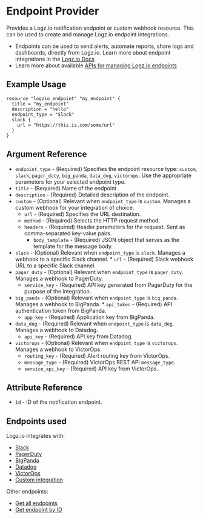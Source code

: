 # Endpoint Provider

Provides a Logz.io notification endpoint or custom webhook resource. This can be used to create and manage Logz.io endpoint integrations. 

* Endpoints can be used to send alerts, automate reports, share logs and dashboards, directly from Logz.io. Learn more about endpoint integrations in the [Logz.io Docs](https://docs.logz.io/user-guide/integrations/endpoints.html)
* Learn more about available [APIs for managing Logz.io endpoints](https://docs.logz.io/api/#tag/Manage-notification-endpoints)

## Example Usage

```hcl
resource "logzio_endpoint" "my_endpoint" {
  title = "my_endpoint"
  description = "hello"
  endpoint_type = "Slack"
  slack {
    url = "https://this.is.com/some/url"
  }
}
```


## Argument Reference

* `endpoint_type` - (Required) Specifies the endpoint resource type: `custom`, `slack`, `pager_duty`, `big_panda`, `data_dog`, `victorops`. Use the appropriate parameters for your selected endpoint type. 
* `title` - (Required) Name of the endpoint.
* `description` - (Required) Detailed description of the endpoint.
* `custom` - (Optional) Relevant when `endpoint_type` is `custom`. Manages a custom webhook for your integration of choice. 
  * `url` - (Required) Specifies the URL destination. 
  * `method` - (Required) Selects the HTTP request method.
  * `headers` - (Required) Header parameters for the request. Sent as comma-separated key-value pairs.
	* `body_template` - (Required) JSON object that serves as the template for the message body.
* `slack` - (Optional) Relevant when `endpoint_type` is `slack`. Manages a webhook to a specific Slack channel.
	  * `url` - (Required) Slack webhook URL to a specific Slack channel.
* `pager_duty` - (Optional) Relevant when `endpoint_type` is `pager_duty`. Manages a webhook to PagerDuty.
	* `service_key` - (Required) API key generated from PagerDuty for the purpose of the integration.
* `big_panda` - (Optional) Relevant when `endpoint_type` is `big_panda`. Manages a webhook to BigPanda.
	  * `api_token` - (Required) API authentication token from BigPanda.
  	* `app_key` - (Required) Application key from BigPanda.
* `data_dog` - (Required) Relevant when `endpoint_type` is `data_dog`. Manages a webhook to Datadog.
  	* `api_key` - (Required) API key from Datadog.
* `victorops` - (Optional) Relevant when `endpoint_type` is `victorops`. Manages a webhook to VictorOps.
  * `routing_key` - (Required) Alert routing key from VictorOps.
  * `message_type` - (Required) VictorOps REST API `message_type`. 
  * `service_api_key` - (Required) API key from VictorOps.


## Attribute Reference

* `id` - ID of the notification endpoint.


## Endpoints used

Logz.io integrates with:
* [Slack](https://docs.logz.io/api/#operation/createSlack)
* [PagerDuty](https://docs.logz.io/api/#operation/createPagerDuty)
* [BigPanda](https://docs.logz.io/api/#operation/createBigPanda)
* [Datadog](https://docs.logz.io/api/#operation/createDataDog)
* [VictorOps](https://docs.logz.io/api/#operation/createVictorops)
* [Custom integration](https://docs.logz.io/api/#operation/createCustom)

Other endpoints:
* [Get all endpoints](https://docs.logz.io/api/#operation/getAllEndpoints)
* [Get endpoint by ID](https://docs.logz.io/api/#operation/getEndpointById)